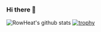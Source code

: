 ### Hi there 👋

![RowHeat's github stats](https://github-readme-stats.vercel.app/api?username=rowheat02&count_private=true&show_icons=true)
[![trophy](https://github-profile-trophy.vercel.app/?username=rowheat02)](https://github.com/ryo-ma/github-profile-trophy)



